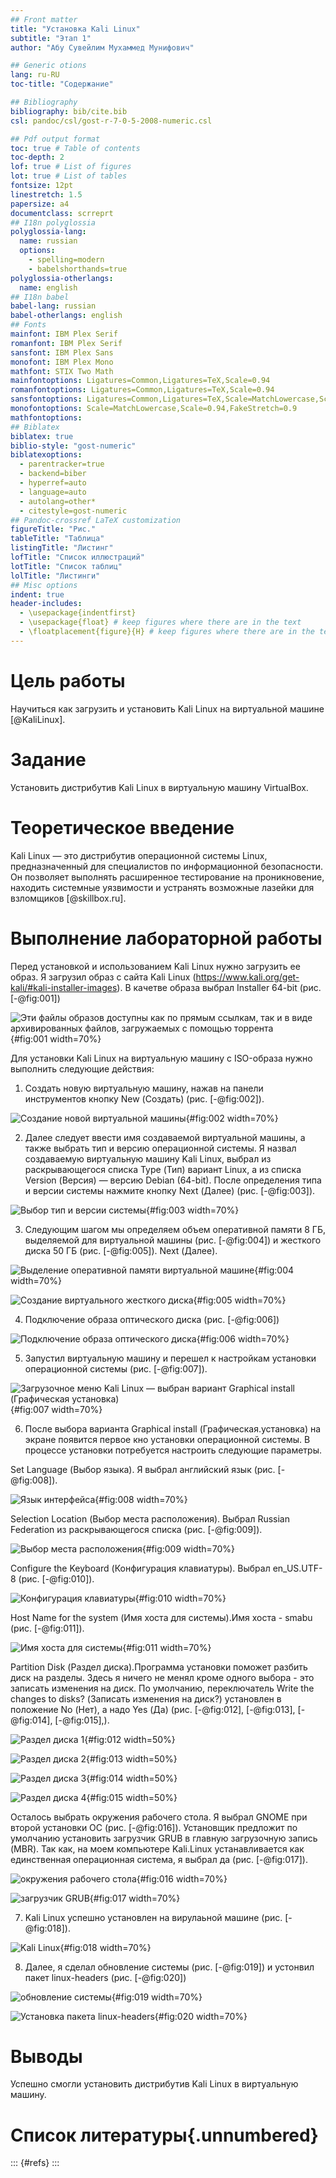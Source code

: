 ```yaml
---
## Front matter
title: "Установка Kali Linux"
subtitle: "Этап 1"
author: "Абу Сувейлим Мухаммед Мунифович"

## Generic otions
lang: ru-RU
toc-title: "Содержание"

## Bibliography
bibliography: bib/cite.bib
csl: pandoc/csl/gost-r-7-0-5-2008-numeric.csl

## Pdf output format
toc: true # Table of contents
toc-depth: 2
lof: true # List of figures
lot: true # List of tables
fontsize: 12pt
linestretch: 1.5
papersize: a4
documentclass: scrreprt
## I18n polyglossia
polyglossia-lang:
  name: russian
  options:
	- spelling=modern
	- babelshorthands=true
polyglossia-otherlangs:
  name: english
## I18n babel
babel-lang: russian
babel-otherlangs: english
## Fonts
mainfont: IBM Plex Serif
romanfont: IBM Plex Serif
sansfont: IBM Plex Sans
monofont: IBM Plex Mono
mathfont: STIX Two Math
mainfontoptions: Ligatures=Common,Ligatures=TeX,Scale=0.94
romanfontoptions: Ligatures=Common,Ligatures=TeX,Scale=0.94
sansfontoptions: Ligatures=Common,Ligatures=TeX,Scale=MatchLowercase,Scale=0.94
monofontoptions: Scale=MatchLowercase,Scale=0.94,FakeStretch=0.9
mathfontoptions:
## Biblatex
biblatex: true
biblio-style: "gost-numeric"
biblatexoptions:
  - parentracker=true
  - backend=biber
  - hyperref=auto
  - language=auto
  - autolang=other*
  - citestyle=gost-numeric
## Pandoc-crossref LaTeX customization
figureTitle: "Рис."
tableTitle: "Таблица"
listingTitle: "Листинг"
lofTitle: "Список иллюстраций"
lotTitle: "Список таблиц"
lolTitle: "Листинги"
## Misc options
indent: true
header-includes:
  - \usepackage{indentfirst}
  - \usepackage{float} # keep figures where there are in the text
  - \floatplacement{figure}{H} # keep figures where there are in the text
---
```


# Цель работы

Научиться как загрузить и установить Kali Linux на виртуальной машине [@KaliLinux].

# Задание

Установить дистрибутив Kali Linux в виртуальную машину VirtualBox. 

# Теоретическое введение

Kali Linux — это дистрибутив операционной системы Linux, предназначенный для специалистов по информационной безопасности. Он позволяет выполнять расширенное тестирование на проникновение, находить системные уязвимости и устранять возможные лазейки для взломщиков [@skillbox.ru]. 

# Выполнение лабораторной работы

Перед установкой и использованием Kali Linux нужно загрузить ее образ. Я загрузил образ с сайта Kali Linux (<https://www.kali.org/get-kali/#kali-installer-images>). В качетве образа выбрал Installer 64-bit (рис. [-@fig:001])

![Эти файлы образов доступны как по прямым ссылкам, так и в виде архивированных файлов, загружаемых с помощью торрента](image/screenshot_29.jpg){#fig:001 width=70%}

Для установки Kali Linux на виртуальную машину с ISO-образа нужно выполнить следующие действия:

1. Создать новую виртуальную машину, нажав на панели инструментов кнопку
New (Создать) (рис. [-@fig:002]).

![Создание новой виртуальной машины](image/screenshot_30.jpg){#fig:002 width=70%}

2. Далее следует ввести имя создаваемой виртуальной машины, а также выбрать
тип и версию операционной системы. Я назвал создаваемую 
виртуальную машину Kali Linux, выбрал из раскрывающегося списка Type (Тип)
вариант Linux, а из списка Version (Версия) — версию Debian (64-bit). После определения типа и версии системы нажмите кнопку Next (Далее) (рис. [-@fig:003]).

![Выбор тип и версии системы](image/screenshot_01.jpg){#fig:003 width=70%}

3. Следующим шагом мы определяем объем оперативной памяти 8 ГБ, выделяемой для 
виртуальной машины (рис. [-@fig:004]) и жесткого диска 50 ГБ (рис. [-@fig:005]). Next (Далее).

![Выделение оперативной памяти виртуальной машине](image/screenshot_02.jpg){#fig:004 width=70%}

![Создание виртуального жесткого диска](image/screenshot_03.jpg){#fig:005 width=70%}

4. Подключение образа оптического диска (рис. [-@fig:006])

![Подключение образа оптического диска](image/screenshot_07.jpg){#fig:006 width=70%}

5. Запустил виртуальную машину и перешел к настройкам установки операционной системы (рис. [-@fig:007]).

![Загрузочное меню Kali Linux — выбран вариант Graphical install (Графическая установка)](image/screenshot_08.jpg){#fig:007 width=70%}

6. После выбора варианта Graphical install (Графическая.установка) на экране появится первое кно установки операционной системы. В процессе установки потребуется настроить следующие параметры.

Set Language (Выбор языка). Я выбрал английский язык (рис. [-@fig:008]).

![Язык интерфейса](image/screenshot_09.jpg){#fig:008 width=70%}

Selection Location (Выбор места расположения). Выбрал Russian Federation из раскрывающегося списка (рис. [-@fig:009]).

![Выбор места расположения](image/screenshot_10.jpg){#fig:009 width=70%}

Configure the Keyboard (Конфигурация клавиатуры). Выбрал en_US.UTF-8 (рис. [-@fig:010]).

![Конфигурация клавиатуры](image/screenshot_11.jpg){#fig:010 width=70%}


Host Name for the system (Имя хоста для системы).Имя хоста - smabu (рис. [-@fig:011]).

![Имя хоста для системы](image/screenshot_13.jpg){#fig:011 width=70%}

Partition Disk (Раздел диска).Программа установки поможет разбить диск
на разделы. Здесь я ничего не менял кроме одного выбора - это записать изменения на 
диск. По умолчанию, переключатель Write the changes to disks? (Записать изменения на
диск?) установлен в положение No (Нет), а надо Yes (Да) (рис. [-@fig:012], [-@fig:013], [-@fig:014], [-@fig:015],).

![Раздел диска 1](image/screenshot_14.jpg){#fig:012 width=50%}

![Раздел диска 2](image/screenshot_15.jpg){#fig:013 width=50%}

![Раздел диска 3](image/screenshot_16.jpg){#fig:014 width=50%}

![Раздел диска 4](image/screenshot_17.jpg){#fig:015 width=50%}

Осталось выбрать окружения рабочего стола. Я выбрал GNOME при второй установки ОС (рис. [-@fig:016]). Установщик предложит по умолчанию установить загрузчик GRUB в главную
загрузочную запись (MBR). Так как, на моем компьютере Kali.Linux устанавливается как единственная операционная система, я выбрал да (рис. [-@fig:017]).

![окружения рабочего стола](image/screenshot_28.jpg){#fig:016 width=70%}

![загрузчик GRUB](image/screenshot_20.jpg){#fig:017 width=70%}

7. Kali Linux успешно установлен на вирулаьной машине (рис. [-@fig:018]).

![Kali Linux](image/screenshot_31.jpg){#fig:018 width=70%}

8. Далее, я сделал обновление системы (рис. [-@fig:019]) и устонвил пакет linux-headers (рис. [-@fig:020])

![обновление системы](image/screenshot_23.jpg){#fig:019 width=70%}

![Установка пакета linux-headers](image/screenshot_27.jpg){#fig:020 width=70%}

# Выводы

Успешно смогли установить дистрибутив Kali Linux в виртуальную машину.

# Список литературы{.unnumbered}

::: {#refs}
:::
